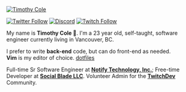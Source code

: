 [![Timothy Cole](https://github.com/TimothyCole/TimothyCole/raw/main/banner.png)](https://timcole.me)

[![Twitter Follow](https://img.shields.io/badge/dynamic/json.svg?color=1DA1F2&labelColor=1A90D9&logo=twitter&logoColor=ffffff&label=&query=%24.results[2].followers&url=https%3A%2F%2Ftimcole.me%2Fapi%2Fstats&suffix=%20Followers)](https://twitter.com/modesttim)
[![Discord](https://img.shields.io/discord/313591755180081153.svg?label=&logo=discord&logoColor=ffffff&color=7389D8&labelColor=6A7EC2)](https://modest.land/discord)
[![Twitch Follow](https://img.shields.io/badge/dynamic/json.svg?color=6441A4&labelColor=5A3A93&logo=twitch&logoColor=ffffff&label=&query=%24.results[1].followers&url=https%3A%2F%2Ftimcole.me%2Fapi%2Fstats&suffix=%20Followers)](https://www.twitch.tv/modesttim)

My name is **Timothy Cole 🦄**. I'm a 23 year old, self-taught, software engineer currently living in Vancouver, BC.

I prefer to write **back-end** code, but can do front-end as needed.  
**Vim** is my editor of choice. [dotfiles](https://github.com/TimothyCole/dotfiles)

Full-time Sr Software Engineer at **[Notify Technology, Inc.](https://notify.me)**; Free-time Developer at **[Social Blade LLC](https://socialblade.com)**.
Volunteer Admin for the **[TwitchDev](https://dev.twitch.tv)** Community.
